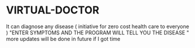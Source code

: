 # VIRTUAL-DOCTOR
It can diagnose any disease ( initiative for  zero cost health care to everyone ) "ENTER SYMPTOMS AND THE PROGRAM WILL TELL YOU THE DISEASE " more updates will be done in future if I got time
